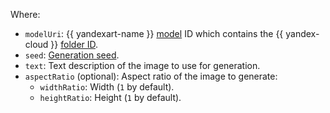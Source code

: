 Where:

* `modelUri`: {{ yandexart-name }} [model](../../../ai-studio/concepts/generation/models.md) ID which contains the {{ yandex-cloud }} [folder ID](../../../resource-manager/operations/folder/get-id.md).
* `seed`: [Generation seed](../../../ai-studio/concepts/generation/index.md).
* `text`: Text description of the image to use for generation.
* `aspectRatio` (optional): Aspect ratio of the image to generate:
	* `widthRatio`: Width (`1` by default).
	* `heightRatio`: Height (`1` by default).

